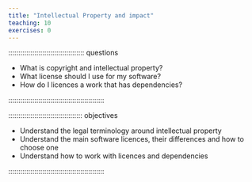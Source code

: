 ```yaml
---
title: "Intellectual Property and impact"
teaching: 10
exercises: 0
---
```


:::::::::::::::::::::::::::::::::::::: questions 

- What is copyright and intellectual property?
- What license should I use for my software?
- How do I licences a work that has dependencies?

::::::::::::::::::::::::::::::::::::::::::::::::

::::::::::::::::::::::::::::::::::::: objectives
 
- Understand the legal terminology around intellectual property
- Understand the main software licences, their differences and how to choose one
- Understand how to work with licences and dependencies

::::::::::::::::::::::::::::::::::::::::::::::::


